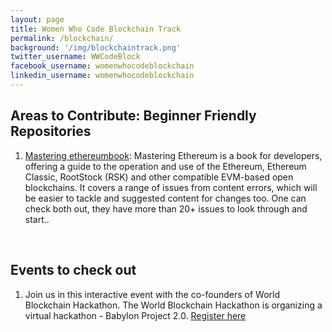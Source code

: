```yaml
---
layout: page
title: Women Who Code Blockchain Track
permalink: /blockchain/
background: '/img/blockchaintrack.png'
twitter_username: WWCodeBlock
facebook_username: womenwhocodeblockchain
linkedin_username: womenwhocodeblockchain
---
```


## Areas to Contribute: Beginner Friendly Repositories
1. [Mastering ethereumbook](https://github.com/ethereumbook/ethereumbook): Mastering Ethereum is a book for developers, offering a guide to the operation and use of the Ethereum, Ethereum Classic, RootStock (RSK) and other compatible EVM-based open blockchains. It covers a range of issues from content errors, which will be easier to tackle and suggested content for changes too. One can check both out, they have more than 20+ issues to look through and start..
<br />

## Events to check out

1. Join us in this interactive event with the co-founders of World Blockchain Hackathon.
The World Blockchain Hackathon is organizing a virtual hackathon - Babylon Project 2.0. [Register here](https://us02web.zoom.us/meeting/register/tZAtcOysqz0iHNzlIwg9uYUSWaHnMhmCER98)

